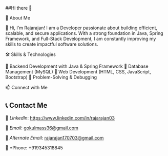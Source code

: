 ##Hi there 👋

🚀 About Me

👋 Hi, I'm Rajarajan!
 I am a Developer passionate about building efficient, scalable, and secure applications. With a strong foundation in Java, Spring Framework, and Full-Stack Development, I am constantly improving my skills to create impactful software solutions.

🛠 Skills & Technologies

🔹 Backend Development with Java & Spring Framework
🔹 Database Management (MySQL)
🔹 Web Development (HTML, CSS, JavaScript, Bootstrap)
🔹 Problem-Solving & Debugging

📫 Connect with Me

## 📞 Contact Me  

🔗 *LinkedIn*: https://www.linkedin.com/in/rajarajan03

📧 *Email*: gokulmass36@gmail.com

📧 *Alternate Email*: rajarajan170703@gmail.com

📱 *Phone: +919345318845

